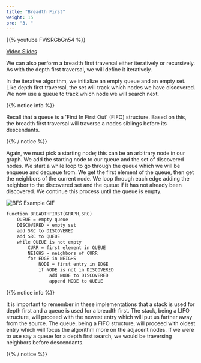 ```yaml
---
title: "Breadth First"
weight: 15
pre: "3. "
---
```

{{% youtube FViSRGbGn54 %}}

[Video Slides](https://core.cs.ksu.edu/4-cc315/08-graph-traversal/03-graph-traversals-bfs-slides/#/)

We can also perform a breadth first traversal either iteratively or recursively. As with the depth first traversal, we will define it iteratively. 

In the iterative algorithm, we initialize an empty queue and an empty set. Like depth first traversal, the set will track which nodes we have discovered. We now use a queue to track which node we will search next. 

{{% notice info %}}

Recall that a queue is a 'First In First Out' (FIFO) structure. Based on this, the breadth first traversal will traverse a nodes siblings before its descendants.

{{% / notice %}}

Again, we must pick a starting node; this can be an arbitrary node in our graph. We add the starting node to our queue and the set of discovered nodes. We start a while loop to go through the queue which we will be enqueue  and dequeue from. We get the first element of the queue, then get the neighbors of the current node. We loop through each edge adding the neighbor to the discovered set and the queue if it has not already been discovered. We continue this process until the queue is empty. 


![BFS Example GIF](../../images/8/SEARCH_BFS.gif)


``` tex
function BREADTHFIRST(GRAPH,SRC)
    QUEUE = empty queue
    DISCOVERED = empty set
    add SRC to DISCOVERED
    add SRC to QUEUE
    while QUEUE is not empty
        CURR = first element in QUEUE
        NEIGHS = neighbors of CURR
        for EDGE in NEIGHS
            NODE = first entry in EDGE
            if NODE is not in DISCOVERED
                add NODE to DISCOVERED
                append NODE to QUEUE
```

{{% notice info %}}

It is important to remember in these implementations that a stack is used for depth first and a queue is used for a breadth first. The stack, being a LIFO structure, will proceed with the newest entry which will put us farther away from the source. The queue, being a FIFO structure, will proceed with oldest entry which will focus the algorithm more on the adjacent nodes. If we were to use say a queue for a depth first search, we would be traversing neighbors before descendants. 

{{% / notice %}}


